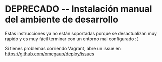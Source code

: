 # DEPRECADO -- Instalación manual del ambiente de desarrollo

Estas instrucciones ya no están soportadas porque se desactualizan muy rápido y es muy fácil terminar con un entorno mal configurado :(

Si tienes problemas corriendo Vagrant, abre un issue en https://github.com/omegaup/deploy/issues